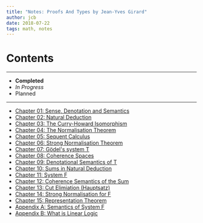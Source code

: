 ```yaml
---
title: "Notes: Proofs And Types by Jean-Yves Girard"
author: jcb
date: 2018-07-22
tags: math, notes
---
```


# Contents

----

-  **Completed**
-  *In Progress*
-  Planned

----

- [Chapter 01: Sense, Denotation and Semantics](/notes/prot/01.md)
- [Chapter 02: Natural Deduction](/notes/prot/02.md)
- [Chapter 03: The Curry-Howard Isomorphism](/notes/prot/03.md)
- [Chapter 04: The Normalisation Theorem](/notes/prot/04.md)
- [Chapter 05: Sequent Calculus](/notes/prot/05.md)
- [Chapter 06: Strong Normalisation Theorem](/notes/prot/06.md)
- [Chapter 07: Gödel's system T](/notes/prot/07.md)
- [Chapter 08: Coherence Spaces](/notes/prot/08.md)
- [Chapter 09: Denotational Semantics of T](/notes/prot/09.md)
- [Chapter 10: Sums in Natural Deduction](/notes/prot/10.md)
- [Chapter 11: System F](/notes/prot/11.md)
- [Chapter 12: Coherence Semantics of the Sum](/notes/prot/12.md)
- [Chapter 13: Cut Elimiation (Hauptsatz)](/notes/prot/13.md)
- [Chapter 14: Strong Normalisation for F](/notes/prot/14.md)
- [Chapter 15: Representation Theorem](/notes/prot/15.md)
- [Appendix A: Semantics of System F](/notes/prot/A.md)
- [Appendix B: What is Linear Logic](/notes/prot/B.md)
